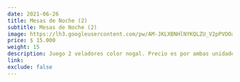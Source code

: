 ```yaml
---
date: 2021-06-26
title: Mesas de Noche (2)
subtitle: Mesas de Noche (2)
image: https://lh3.googleusercontent.com/pw/AM-JKLXBNHlNYKQLZU_V2pPVOOaUUpCnqSTyQaZ2UrZ3qwBn-NdHSNdPPYOa5NvDEVusjmw9Eydfg_1BqgI_O1FSlic444fw2ISyCFZ34ogt_rMbVZhz9FnO210Y4zNH8UkPbPyqCcNYFoYK_vpKjOwhJTfxmQ=w509-h621-no?authuser=0
price: $ 15.000
weight: 15
description: Juego 2 veladores color nogal. Precio es por ambas unidades
link: 
exclude: false
---
```

